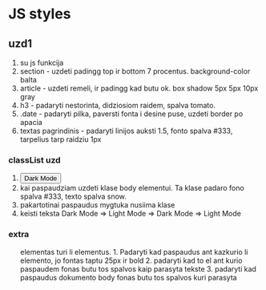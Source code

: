 # JS styles

## uzd1

1. su js funkcija
2. section - uzdeti padingg top ir bottom 7 procentus. background-color balta
3. article - uzdeti remeli, ir padingg kad butu ok. box shadow 5px 5px 10px gray
4. h3 - padaryti nestorinta, didziosiom raidem, spalva tomato.
5. .date - padaryti pilka, paversti fonta i desine puse, uzdeti border po apacia
6. textas pagrindinis - padaryti linijos auksti 1.5, fonto spalva #333, tarpelius tarp raidziu 1px

### classList uzd

1.  <button>Dark Mode</button>
2.  kai paspaudziam uzdeti klase body elementui. Ta klase padaro fono spalva #333, texto spalva snow.
3.  pakartotinai paspaudus mygtuka nusiima klase
4.  keisti teksta Dark Mode => Light Mode => Dark Mode => Light Mode

### extra

<ul class="card"> elementas turi li elementus. 
1. Padaryti kad paspaudus ant kazkurio li elemento, jo fontas taptu 25px ir bold
2. padaryti kad to el ant kurio paspaudem fonas butu tos spalvos kaip parasyta tekste
3. padaryti kad paspaudus dokumento body fonas butu tos spalvos kuri parasyta
